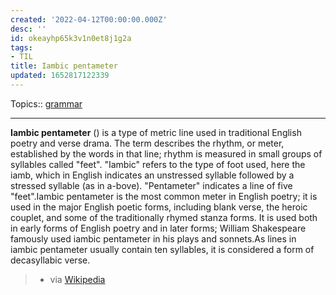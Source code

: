 ```yaml
---
created: '2022-04-12T00:00:00.000Z'
desc: ''
id: okeayhp65k3v1n0et8j1g2a
tags:
- TIL
title: Iambic pentameter
updated: 1652817122339
---
```

   
Topics::  [grammar](../topics/grammar.md)   
   
   
---   
   
**Iambic pentameter** () is a type of metric line used in traditional English poetry and verse drama. The term describes the rhythm, or meter, established by the words in that line; rhythm is measured in small groups of syllables called "feet". "Iambic" refers to the type of foot used, here the iamb, which in English indicates an unstressed syllable followed by a stressed syllable (as in a-bove). "Pentameter" indicates a line of five "feet".Iambic pentameter is the most common meter in English poetry; it is used in the major English poetic forms, including blank verse, the heroic couplet, and some of the traditionally rhymed stanza forms. It is used both in early forms of English poetry and in later forms; William Shakespeare famously used iambic pentameter in his plays and sonnets.As lines in iambic pentameter usually contain ten syllables, it is considered a form of decasyllabic verse.   
   
> - via [Wikipedia](https://en.wikipedia.org/wiki/Iambic%20pentameter)